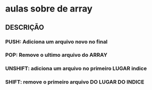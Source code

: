 # aulas sobre de array

## DESCRIÇÃO

### PUSH: Adiciona um arquivo novo no final
### POP: Remove o ultimo arquivo do ARRAY
### UNSHIFT: adiciona um arquivo no primeiro LUGAR indice
### SHIFT: remove o primeiro arquivo DO LUGAR DO INDICE